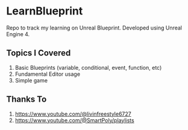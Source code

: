# LearnBlueprint

Repo to track my learning on Unreal Blueprint.
Developed using Unreal Engine 4.

## Topics I Covered
1. Basic Blueprints (variable, conditional, event, function, etc)
2. Fundamental Editor usage
3. Simple game

## Thanks To
1. https://www.youtube.com/@livinfreestyle6727
2. https://www.youtube.com/@SmartPoly/playlists

